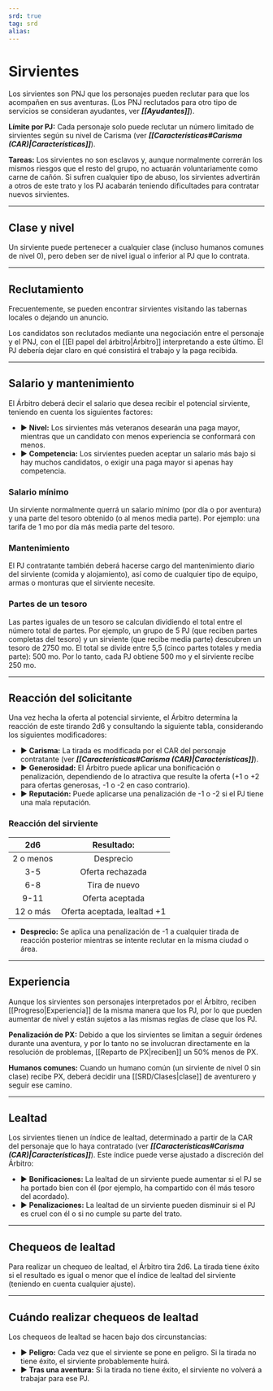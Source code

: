 ```yaml
---
srd: true
tag: srd
alias: 
---
```

# Sirvientes

Los sirvientes son PNJ que los personajes pueden reclutar para que los acompañen en sus aventuras. (Los PNJ reclutados para otro tipo de servicios se consideran ayudantes, ver **_[[Ayudantes]]_**).

**Límite por PJ:** Cada personaje solo puede reclutar un número limitado de sirvientes según su nivel de Carisma (ver **_[[Características#Carisma (CAR)|Características]]_**).

**Tareas:** Los sirvientes no son esclavos y, aunque normalmente correrán los mismos riesgos que el resto del grupo, no actuarán voluntariamente como carne de cañón. Si sufren cualquier tipo de abuso, los sirvientes advertirán a otros de este trato y los PJ acabarán teniendo dificultades para contratar nuevos sirvientes.

---
## Clase y nivel

Un sirviente puede pertenecer a cualquier clase (incluso humanos comunes de nivel 0), pero deben ser de nivel igual o inferior al PJ que lo contrata.

---
## Reclutamiento

Frecuentemente, se pueden encontrar sirvientes visitando las tabernas locales o dejando un anuncio.

Los candidatos son reclutados mediante una negociación entre el personaje y el PNJ, con el [[El papel del árbitro|Árbitro]] interpretando a este último. El PJ debería dejar claro en qué consistirá el trabajo y la paga recibida.

---
## Salario y mantenimiento

El Árbitro deberá decir el salario que desea recibir el potencial sirviente, teniendo en cuenta los siguientes factores: 

- ▶ **Nivel:** Los sirvientes más veteranos desearán una paga mayor, mientras que un candidato con menos experiencia se conformará con menos. 
- ▶ **Competencia:** Los sirvientes pueden aceptar un salario más bajo si hay muchos candidatos, o exigir una paga mayor si apenas hay competencia.

### Salario mínimo

Un sirviente normalmente querrá un salario mínimo (por día o por aventura) y una parte del tesoro obtenido (o al menos media parte). Por ejemplo: una tarifa de 1 mo por día más media parte del tesoro.

### Mantenimiento

El PJ contratante también deberá hacerse cargo del mantenimiento diario del sirviente (comida y alojamiento), así como de cualquier tipo de equipo, armas o monturas que el sirviente necesite.

### Partes de un tesoro

Las partes iguales de un tesoro se calculan dividiendo el total entre el número total de partes. Por ejemplo, un grupo de 5 PJ (que reciben partes completas del tesoro) y un sirviente (que recibe media parte) descubren un tesoro de 2750 mo. El total se divide entre 5,5 (cinco partes totales y media parte): 500 mo. Por lo tanto, cada PJ obtiene 500 mo y el sirviente recibe 250 mo.

---
## Reacción del solicitante

Una vez hecha la oferta al potencial sirviente, el Árbitro determina la reacción de este tirando 2d6 y consultando la siguiente tabla, considerando los siguientes modificadores: 

- ▶ **Carisma:** La tirada es modificada por el CAR del personaje contratante (ver **_[[Características#Carisma (CAR)|Características]]_**). 
- ▶ **Generosidad:** El Árbitro puede aplicar una bonificación o penalización, dependiendo de lo atractiva que resulte la oferta (+1 o +2 para ofertas generosas, -1 o -2 en caso contrario). 
- ▶ **Reputación:** Puede aplicarse una penalización de -1 o -2 si el PJ tiene una mala reputación.

### Reacción del sirviente

|    2d6    |         Resultado:          |
|:---------:|:---------------------------:|
| 2 o menos |          Desprecio          |
|    3-5    |      Oferta rechazada       | 
|    6-8    |        Tira de nuevo        |
|   9-11    |       Oferta aceptada       |
| 12 o más  | Oferta aceptada, lealtad +1 |

- **Desprecio:** Se aplica una penalización de -1 a cualquier tirada de reacción posterior mientras se intente reclutar en la misma ciudad o área.

---
## Experiencia

Aunque los sirvientes son personajes interpretados por el Árbitro, reciben [[Progreso|Experiencia]] de la misma manera que los PJ, por lo que pueden aumentar de nivel y están sujetos a las mismas reglas de clase que los PJ.

**Penalización de PX:** Debido a que los sirvientes se limitan a seguir órdenes durante una aventura, y por lo tanto no se involucran directamente en la resolución de problemas, [[Reparto de PX|reciben]] un 50% menos de PX.

**Humanos comunes:** Cuando un humano común (un sirviente de nivel 0 sin clase) recibe PX, deberá decidir una [[SRD/Clases|clase]] de aventurero y seguir ese camino.

---
## Lealtad

Los sirvientes tienen un índice de lealtad, determinado a partir de la CAR del personaje que lo haya contratado (ver **_[[Características#Carisma (CAR)|Características]]_**). Este índice puede verse ajustado a discreción del Árbitro: 

- ▶ **Bonificaciones:** La lealtad de un sirviente puede aumentar si el PJ se ha portado bien con él (por ejemplo, ha compartido con él más tesoro del acordado). 
- ▶ **Penalizaciones:** La lealtad de un sirviente pueden disminuir si el PJ es cruel con él o si no cumple su parte del trato.

---
## Chequeos de lealtad

Para realizar un chequeo de lealtad, el Árbitro tira 2d6. La tirada tiene éxito si el resultado es igual o menor que el índice de lealtad del sirviente (teniendo en cuenta cualquier ajuste).

---
## Cuándo realizar chequeos de lealtad

Los chequeos de lealtad se hacen bajo dos circunstancias: 

- ▶ **Peligro:** Cada vez que el sirviente se pone en peligro. Si la tirada no tiene éxito, el sirviente probablemente huirá. 
- ▶ **Tras una aventura:** Si la tirada no tiene éxito, el sirviente no volverá a trabajar para ese PJ.
